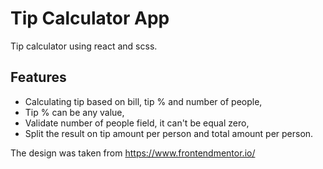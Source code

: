 # Tip Calculator App
Tip calculator using react and scss.

## Features
- Calculating tip based on bill, tip % and number of people,
- Tip % can be any value,
- Validate number of people field, it can't be equal zero,
- Split the result on tip amount per person and total amount per person.

The design was taken from https://www.frontendmentor.io/
